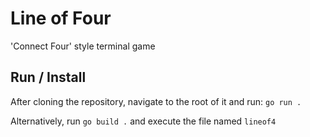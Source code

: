 # Line of Four

'Connect Four' style terminal game

## Run / Install
After cloning the repository, navigate to the root of it and run:
`go run .`

Alternatively, run `go build .` and execute the file named `lineof4`
